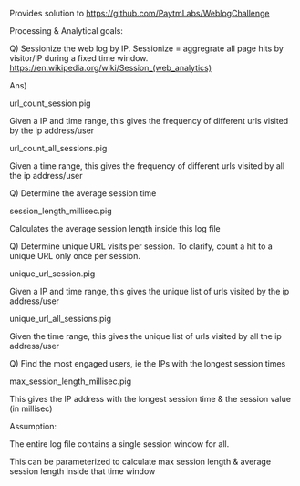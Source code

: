 Provides solution to https://github.com/PaytmLabs/WeblogChallenge

Processing & Analytical goals:

Q) Sessionize the web log by IP. Sessionize = aggregrate all page hits by visitor/IP during a fixed time window. https://en.wikipedia.org/wiki/Session_(web_analytics)

Ans)

url_count_session.pig

Given a IP and time range, this gives the frequency of different urls visited by the ip address/user

url_count_all_sessions.pig

Given a time range, this gives the frequency of different urls visited by all the ip address/user

Q) Determine the average session time

session_length_millisec.pig

Calculates the average session length inside this log file

Q) Determine unique URL visits per session. To clarify, count a hit to a unique URL only once per session.

unique_url_session.pig

Given a IP and time range, this gives the unique list of urls visited by the ip address/user

unique_url_all_sessions.pig

Given the time range, this gives the unique list of urls visited by all the ip address/user

Q) Find the most engaged users, ie the IPs with the longest session times

max_session_length_millisec.pig

This gives the IP address with the longest session time & the session value (in millisec)

Assumption:

The entire log file contains a single session window for all.

This can be parameterized to calculate max session length & average session length inside that time window
